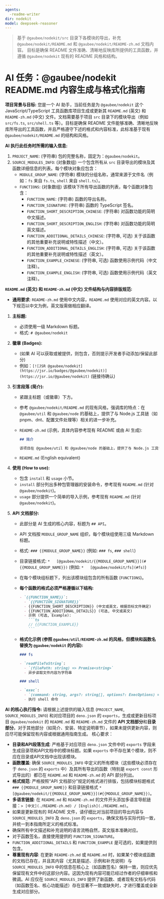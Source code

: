 ```yaml
---
agents:
  -readme-writer
dir: nodekit
model: deepseek-reasoner
---
```


> 基于 `@gaubee/nodekit/src` 目录下各模块的导出，补充 `@gaubee/nodekit/README.md` 和 `@gaubee/nodekit/README-zh.md` 文档内容。 目标是确保 README
> 文件准确、清晰地反映库所提供的工具函数，并遵循 `@gaubee/nodekit` 现有的 README 风格和结构。

# AI 任务：@gaubee/nodekit README.md 内容生成与格式化指南

**项目背景与目标:** 您是一个 AI 助手，当前任务是为 `@gaubee/nodekit` 这个 JavaScript/TypeScript 工具函数库项目生成或更新其 `README.md` (英文) 和 `README-zh.md` (中文)
文件。文档需要基于项目 `src` 目录下的模块导出（例如 `src/fs.ts`, `src/shell.ts` 等）。目标是确保 README
文件能够准确、清晰地反映库所导出的工具函数，并且严格遵守下述的格式和内容标准，此标准基于现有 `@gaubee/nodekit/README.md` 的结构和风格。

**AI 执行此任务时所需的输入信息:**

1. `PROJECT_NAME`: (字符串) 包的完整名称，固定为：`@gaubee/nodekit`。
2. `SOURCE_MODULES_INFO`: (对象数组) 一个包含所有从 `src` 目录导出的模块及其函数详细信息的列表。每个模块对象应包含：
   - `MODULE_GROUP_NAME`: (字符串) 模块的分组名称，通常来源于文件名（例如：`fs` 来自 `fs.ts`, `shell` 来自 `shell.ts`）。
   - `FUNCTIONS`: (对象数组) 该模块下所有导出函数的列表，每个函数对象包含：
     - `FUNCTION_NAME`: (字符串) 函数的导出名称。
     - `FUNCTION_SIGNATURE`: (字符串) 函数的 TypeScript 签名。
     - `FUNCTION_SHORT_DESCRIPTION_CHINESE`: (字符串) 对函数功能的简明中文描述。
     - `FUNCTION_SHORT_DESCRIPTION_ENGLISH`: (字符串) 对函数功能的简明英文描述。
     - `FUNCTION_ADDITIONAL_DETAILS_CHINESE`: (字符串, 可选) 关于该函数的其他重要补充说明或特性描述（中文）。
     - `FUNCTION_ADDITIONAL_DETAILS_ENGLISH`: (字符串, 可选) 关于该函数的其他重要补充说明或特性描述（英文）。
     - `FUNCTION_EXAMPLE_CHINESE`: (字符串, 可选) 函数使用示例代码（中文注释）。
     - `FUNCTION_EXAMPLE_ENGLISH`: (字符串, 可选) 函数使用示例代码（英文注释）。

**`README.md` (英文) 和 `README-zh.md` (中文) 文件结构与内容排版规范:**

- **通用要求**: `README-zh.md` 使用中文内容，`README.md` 使用对应的英文内容。以下规范以中文为例，英文版需做相应翻译。

1. **主标题:**

   - 必须使用一级 Markdown 标题。
   - 格式: `# @gaubee/nodekit`
2. **徽章 (Badges):**

   - (如果 AI 可以获取或被提供，则包含，否则提示开发者手动添加/保留此部分)
   - 例如：`[![JSR @gaubee/nodekit](https://jsr.io/badges/@gaubee/nodekit)](https://jsr.io/@gaubee/nodekit)` (链接待确认)
3. **引言段落 (简介):**

   - 紧跟主标题（或徽章）下方。
   - 参考 `@gaubee/nodekit/README.md` 的现有风格，强调库的特点：在 `@gaubee/util` 和 `@gaubee/node` 的基础上，提供了与 Node.js 工具链（如
     pnpm、dnt、配置文件处理等）相关的进一步补充。
   - `README-zh.md` (示例，具体内容参考现有 README 或由 AI 生成):

     ```md
     ## 简介

     该项目在 @gaubee/util 和 @gaubee/node 的基础上，提供了与 Node.js 工具链相关的进一步补充，例如 pnpm 操作、dnt 构建辅助、配置文件读写等功能。
     ```
   - `README.md` (English equivalent)
4. **使用 (How to use):**

   - 包含 `install` 和 `usage` 小节。
   - `install` 部分列出多种包管理器的安装命令，参考现有 `README.md` (针对 `@gaubee/nodekit`)。
   - `usage` 部分提供一个简单的导入示例，参考现有 `README.md` (针对 `@gaubee/nodekit`)。
5. **API 文档部分:**

   - 此部分是 AI 生成的核心内容，标题为 `## API`。
   - API 文档按 `MODULE_GROUP_NAME` 组织，每个模块组使用三级 Markdown 标题。
   - 格式: `### {{MODULE_GROUP_NAME}}` (例如: `### fs`, `### shell`)
   - 目录链接格式: `*   [@gaubee/nodekit/{{MODULE_GROUP_NAME}}](#{{MODULE_GROUP_NAME}})` (例如: `*   [@gaubee/nodekit/fs](#fs)`)
   - 在每个模块组标题下，列出该模块组包含的所有函数 (`FUNCTIONS`)。
   - **每个函数的格式必须严格遵循以下结构:**

     ````md
     - `{{FUNCTION_NAME}}`:
       - `{{FUNCTION_SIGNATURE}}`
       - {{FUNCTION_SHORT_DESCRIPTION}} (中文或英文，根据目标文件确定)
       - {{FUNCTION_ADDITIONAL_DETAILS}} (可选, 中文或英文)
       - 示例 (可选, Example):
         ```ts
         // {{FUNCTION_EXAMPLE}}
         ```
     ````
   - **格式化示例 (参照 `@gaubee/util/README-zh.md` 的风格，但模块和函数名替换为 `@gaubee/nodekit` 的内容):**

     ```markdown
     ### fs

     - `readFileToString`:
       - `(filePath: string) => Promise<string>`
       - 异步读取文件内容为字符串

     ### shell

     - `exec`:
       - `(command: string, args?: string[], options?: ExecOptions) => Promise<ExecResult>`
       - 执行 shell 命令
     ```

**AI 的核心执行指令:** 请根据上述提供的输入信息 (`PROJECT_NAME`, `SOURCE_MODULES_INFO`) 和对应项目的 `deno.json` 的 `exports`，生成或更新目标项目 `@gaubee/nodekit` 的 `README.md`
和 `README-zh.md` 文件的 **API 文档部分**和**目录部分**。对于其他部分（如简介、安装、特定说明章节），如果未提供更新内容，则应尽可能保留现有内容或根据通用指南生成。 核心要求：

- **目录和API段落生成**: 严格基于对应项目 `deno.json` 文件中的 `exports` 字段来生成目录项和API文档中的模块标题。如果 `exports` 中不存在某个模块，则不应在目录或API文档中出现该模块。
- **函数覆盖**: 确保 `SOURCE_MODULES_INFO` 中定义的所有模块（这些模块必须存在于 `deno.json` 的 `exports` 中）及其所有导出的函数（特别是 `export const` 形式导出的）都已在
  `README.md` 和 `README-zh.md` 的 API 部分列出。
- **格式规范**: 严格按照“API 文档部分”规定的格式进行排版，包括模块标题格式 `### {{MODULE_GROUP_NAME}}` 和目录链接格式
  `*   [@gaubee/nodekit/{{MODULE_GROUP_NAME}}](#{{MODULE_GROUP_NAME}})`。
- **多语言链接**: 在 `README.md` 和 `README-zh.md` 的文件开头添加多语言导航链接：`> [中文](./README-zh.md) / [English](./README.md)`。
- 如果是更新现有的 README 文件，请仔细比对当前项目的导出内容与 `SOURCE_MODULES_INFO` 及 `deno.json` 的 `exports`，确保文档与实际代码一致，并统一到本指南所定义的格式标准。
- 确保所有中文描述和补充说明的语言流畅自然，英文版本准确对应。
- 对于函数签名，直接使用提供的 `FUNCTION_SIGNATURE`。
- `FUNCTION_ADDITIONAL_DETAILS` 和 `FUNCTION_EXAMPLE` 是可选的，如果提供则包含。
- **尊重现有内容**: 在更新 `README-zh.md` 或 `README.md` 时，如果某个模块或函数的文档已存在，并且其内容（尤其是描述、示例和补充说明）与 `SOURCE_MODULES_INFO`
  中的信息在核心上（如函数签名）保持一致，则应优先保留现有文件中的这部分内容。这因为现有内容可能已经过作者的仔细审核和微调。AI 应仅在 `SOURCE_MODULES_INFO`
  提供了新函数、或者现有文档与代码（如函数签名、核心功能描述）存在显著不一致或缺失时，才进行覆盖或全新生成对应部分。
